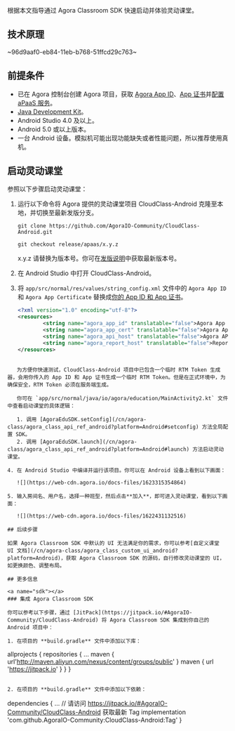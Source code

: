 根据本文指导通过 Agora Classroom SDK 快速启动并体验灵动课堂。

## 技术原理

~96d9aaf0-eb84-11eb-b768-51ffcd29c763~

<a name="prerequisites"></a>

## 前提条件

- 已在 Agora 控制台创建 Agora 项目，获取 [Agora App ID](/cn/Agora%20Platform/get_appid_token#%E8%8E%B7%E5%8F%96-app-id)、[App 证书](/cn/Agora%20Platform/get_appid_token#%E8%8E%B7%E5%8F%96-app-%E8%AF%81%E4%B9%A6)并[配置 aPaaS 服务](/cn/agora-class/agora_class_prep?platform=Web)。
- [Java Development Kit](https://www.oracle.com/java/technologies/javase-downloads.html)。
- Android Studio 4.0 及以上。
- Android 5.0 或以上版本。
- 一台 Android 设备。模拟机可能出现功能缺失或者性能问题，所以推荐使用真机。

## 启动灵动课堂

参照以下步骤启动灵动课堂：

1. 运行以下命令将 Agora 提供的灵动课堂项目 CloudClass-Android 克隆至本地，并切换至最新发版分支。

   ```
   git clone https://github.com/AgoraIO-Community/CloudClass-Android.git
   ```

   ```
   git checkout release/apaas/x.y.z
   ```

   <div class="alert info">x.y.z 请替换为版本号。你可在<a href="/cn/agora-class/release_agora_class_android?platform=Android">发版说明</a>中获取最新版本号。</div>

2. 在 Android Studio 中打开 CloudClass-Android。

3. 将 `app/src/normal/res/values/string_config.xml` 文件中的 `Agora App ID` 和 `Agora App Certificate` 替换成[你的 App ID 和 App 证书](#prerequisites)。

   ```xml
   <?xml version="1.0" encoding="utf-8"?>
   <resources>
           <string name="agora_app_id" translatable="false">Agora App ID</string>
           <string name="agora_app_cert" translatable="false">Agora App Certificate</string>
           <string name="agora_api_host" translatable="false">Agora API Host</string>
           <string name="agora_report_host" translatable="false">Report API Host</string>
   </resources>
   ```

```

   为方便你快速测试，CloudClass-Android 项目中已包含一个临时 RTM Token 生成器，会用你传入的 App ID 和 App 证书生成一个临时 RTM Token。但是在正式环境中，为确保安全，RTM Token 必须在服务端生成。

   你可在 `app/src/normal/java/io/agora/education/MainActivity2.kt` 文件中查看启动课堂的具体逻辑：

   1. 调用 [AgoraEduSDK.setConfig](/cn/agora-class/agora_class_api_ref_android?platform=Android#setconfig) 方法全局配置 SDK。
   2. 调用 [AgoraEduSDK.launch](/cn/agora-class/agora_class_api_ref_android?platform=Android#launch) 方法启动灵动课堂。

4. 在 Android Studio 中编译并运行该项目。你可以在 Android 设备上看到以下画面：

   ![](https://web-cdn.agora.io/docs-files/1623315354864)

5. 输入房间名、用户名，选择一种班型，然后点击**加入**，即可进入灵动课堂，看到以下画面：

   ![](https://web-cdn.agora.io/docs-files/1622431132516)

## 后续步骤

如果 Agora Classroom SDK 中默认的 UI 无法满足你的需求，你可以参考[自定义课堂 UI 文档](/cn/agora-class/agora_class_custom_ui_android?platform=Android)，获取 Agora Classroom SDK 的源码，自行修改灵动课堂的 UI，如更换颜色、调整布局。

## 更多信息

<a name="sdk"></a>
### 集成 Agora Classroom SDK

你可以参考以下步骤，通过 [JitPack](https://jitpack.io/#AgoraIO-Community/CloudClass-Android) 将 Agora Classroom SDK 集成到你自己的 Android 项目中：

1. 在项目的 **build.gradle** 文件中添加以下库：

```

allprojects {
repositories {
...
maven { url'http://maven.aliyun.com/nexus/content/groups/public' }
maven { url 'https://jitpack.io' }
}
}

```

2. 在项目的 **build.gradle** 文件中添加以下依赖：

```

dependencies {
...
// 请访问 https://jitpack.io/#AgoraIO-Community/CloudClass-Android 获取最新 Tag
implementation 'com.github.AgoraIO-Community:CloudClass-Android:Tag'
}

```

```
